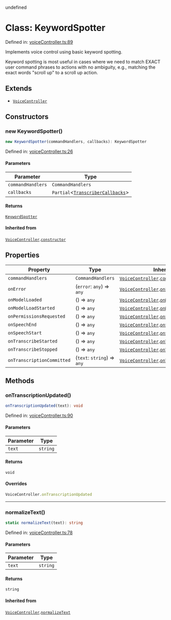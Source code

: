 undefined
# Class: KeywordSpotter

Defined in: [voiceController.ts:89](https://github.com/usefulsensors/moonshine-js/blob/main/src/voiceController.ts#L89)

Implements voice control using basic keyword spotting.

Keyword spotting is most useful in cases where we need to match EXACT user command phrases to actions
with no ambiguity, e.g., matching the exact words "scroll up" to a scroll up action.

## Extends

- [`VoiceController`](/docs/api/classes/voicecontroller)

## Constructors

### new KeywordSpotter()

```ts
new KeywordSpotter(commandHandlers, callbacks): KeywordSpotter
```

Defined in: [voiceController.ts:26](https://github.com/usefulsensors/moonshine-js/blob/main/src/voiceController.ts#L26)

#### Parameters

| Parameter | Type |
| ------ | ------ |
| `commandHandlers` | `CommandHandlers` |
| `callbacks` | `Partial`\<[`TranscriberCallbacks`](/docs/api/interfaces/transcribercallbacks)\> |

#### Returns

[`KeywordSpotter`](/docs/api/classes/keywordspotter)

#### Inherited from

[`VoiceController`](/docs/api/classes/voicecontroller).[`constructor`](/docs/api/classes/voicecontroller#constructors)

## Properties

| Property | Type | Inherited from | Defined in |
| ------ | ------ | ------ | ------ |
| <a id="commandhandlers-1"></a> `commandHandlers` | `CommandHandlers` | [`VoiceController`](/docs/api/classes/voicecontroller).[`commandHandlers`](/docs/api/classes/voicecontroller#commandhandlers-1) | [voiceController.ts:13](https://github.com/usefulsensors/moonshine-js/blob/main/src/voiceController.ts#L13) |
| <a id="onerror"></a> `onError` | (`error`: `any`) => `any` | [`VoiceController`](/docs/api/classes/voicecontroller).[`onError`](/docs/api/classes/voicecontroller#onerror) | [voiceController.ts:16](https://github.com/usefulsensors/moonshine-js/blob/main/src/voiceController.ts#L16) |
| <a id="onmodelloaded"></a> `onModelLoaded` | () => `any` | [`VoiceController`](/docs/api/classes/voicecontroller).[`onModelLoaded`](/docs/api/classes/voicecontroller#onmodelloaded) | [voiceController.ts:18](https://github.com/usefulsensors/moonshine-js/blob/main/src/voiceController.ts#L18) |
| <a id="onmodelloadstarted"></a> `onModelLoadStarted` | () => `any` | [`VoiceController`](/docs/api/classes/voicecontroller).[`onModelLoadStarted`](/docs/api/classes/voicecontroller#onmodelloadstarted) | [voiceController.ts:17](https://github.com/usefulsensors/moonshine-js/blob/main/src/voiceController.ts#L17) |
| <a id="onpermissionsrequested"></a> `onPermissionsRequested` | () => `any` | [`VoiceController`](/docs/api/classes/voicecontroller).[`onPermissionsRequested`](/docs/api/classes/voicecontroller#onpermissionsrequested) | [voiceController.ts:15](https://github.com/usefulsensors/moonshine-js/blob/main/src/voiceController.ts#L15) |
| <a id="onspeechend"></a> `onSpeechEnd` | () => `any` | [`VoiceController`](/docs/api/classes/voicecontroller).[`onSpeechEnd`](/docs/api/classes/voicecontroller#onspeechend) | [voiceController.ts:24](https://github.com/usefulsensors/moonshine-js/blob/main/src/voiceController.ts#L24) |
| <a id="onspeechstart"></a> `onSpeechStart` | () => `any` | [`VoiceController`](/docs/api/classes/voicecontroller).[`onSpeechStart`](/docs/api/classes/voicecontroller#onspeechstart) | [voiceController.ts:23](https://github.com/usefulsensors/moonshine-js/blob/main/src/voiceController.ts#L23) |
| <a id="ontranscribestarted"></a> `onTranscribeStarted` | () => `any` | [`VoiceController`](/docs/api/classes/voicecontroller).[`onTranscribeStarted`](/docs/api/classes/voicecontroller#ontranscribestarted) | [voiceController.ts:19](https://github.com/usefulsensors/moonshine-js/blob/main/src/voiceController.ts#L19) |
| <a id="ontranscribestopped"></a> `onTranscribeStopped` | () => `any` | [`VoiceController`](/docs/api/classes/voicecontroller).[`onTranscribeStopped`](/docs/api/classes/voicecontroller#ontranscribestopped) | [voiceController.ts:20](https://github.com/usefulsensors/moonshine-js/blob/main/src/voiceController.ts#L20) |
| <a id="ontranscriptioncommitted"></a> `onTranscriptionCommitted` | (`text`: `string`) => `any` | [`VoiceController`](/docs/api/classes/voicecontroller).[`onTranscriptionCommitted`](/docs/api/classes/voicecontroller#ontranscriptioncommitted) | [voiceController.ts:21](https://github.com/usefulsensors/moonshine-js/blob/main/src/voiceController.ts#L21) |

## Methods

### onTranscriptionUpdated()

```ts
onTranscriptionUpdated(text): void
```

Defined in: [voiceController.ts:90](https://github.com/usefulsensors/moonshine-js/blob/main/src/voiceController.ts#L90)

#### Parameters

| Parameter | Type |
| ------ | ------ |
| `text` | `string` |

#### Returns

`void`

#### Overrides

```ts
VoiceController.onTranscriptionUpdated
```

***

### normalizeText()

```ts
static normalizeText(text): string
```

Defined in: [voiceController.ts:78](https://github.com/usefulsensors/moonshine-js/blob/main/src/voiceController.ts#L78)

#### Parameters

| Parameter | Type |
| ------ | ------ |
| `text` | `string` |

#### Returns

`string`

#### Inherited from

[`VoiceController`](/docs/api/classes/voicecontroller).[`normalizeText`](/docs/api/classes/voicecontroller#normalizetext)

